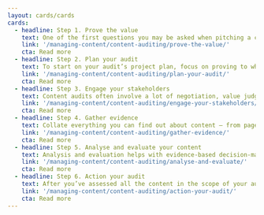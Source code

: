 ```yaml
---
layout: cards/cards
cards:
  - headline: Step 1. Prove the value
    text: One of the first questions you may be asked when pitching a content audit project, is what the return on investment     will be.
    link: '/managing-content/content-auditing/prove-the-value/'
    cta: Read more
  - headline: Step 2. Plan your audit
    text: To start on your audit’s project plan, focus on proving to what extent each website or application is still fulfilling its purpose, think about a high-level goal to aim for and why you are doing the work.
    link: '/managing-content/content-auditing/plan-your-audit/'
    cta: Read more
  - headline: Step 3. Engage your stakeholders
    text: Content audits often involve a lot of negotiation, value judgments and decisions. You’ll need to work hard to maintain  relationships along the way.
    link: '/managing-content/content-auditing/engage-your-stakeholders/'
    cta: Read more
  - headline: Step 4. Gather evidence
    text: Collate everything you can find out about content – from pages and assets through to content types, content owners, users and metadata.
    link: '/managing-content/content-auditing/gather-evidence/'
    cta: Read more
  - headline: Step 5. Analyse and evaluate your content
    text: Analysis and evaluation helps with evidence-based decision-making and is useful when talking with content owners and stakeholders.
    link: '/managing-content/content-auditing/analyse-and-evaluate/'
    cta: Read more
  - headline: Step 6. Action your audit
    text: After you’ve assessed all the content in the scope of your audit, you will need to report on your findings to get stakeholder support to action the data.
    link: '/managing-content/content-auditing/action-your-audit/'
    cta: Read more
---
```

